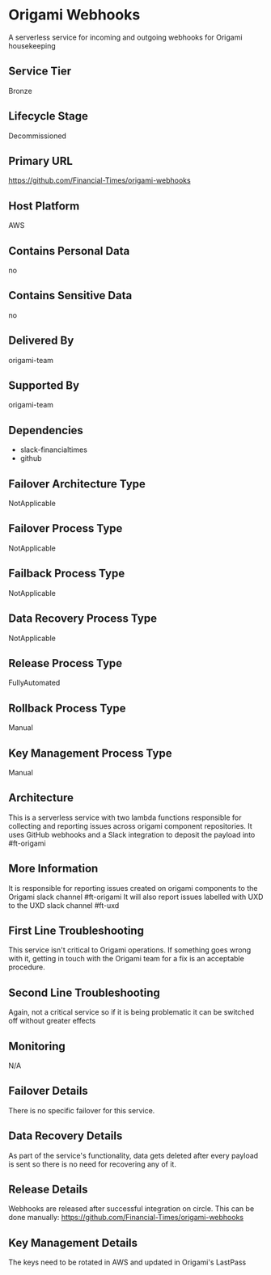 # Origami Webhooks

A serverless service for incoming and outgoing webhooks for Origami housekeeping

## Service Tier

Bronze

## Lifecycle Stage

Decommissioned

## Primary URL

https://github.com/Financial-Times/origami-webhooks

## Host Platform

AWS

## Contains Personal Data

no

## Contains Sensitive Data

no

## Delivered By

origami-team

## Supported By

origami-team

## Dependencies

* slack-financialtimes
* github

## Failover Architecture Type

NotApplicable

## Failover Process Type

NotApplicable

## Failback Process Type

NotApplicable

## Data Recovery Process Type

NotApplicable

## Release Process Type

FullyAutomated

## Rollback Process Type

Manual

## Key Management Process Type

Manual

## Architecture

This is a serverless service with two lambda functions responsible for collecting and reporting issues across origami component repositories.
It uses GitHub webhooks and a Slack integration to deposit the payload into #ft-origami

## More Information

It is responsible for reporting issues created on origami components to the Origami slack channel #ft-origami
It will also report issues labelled with UXD to the UXD slack channel #ft-uxd

## First Line Troubleshooting

This service isn't critical to Origami operations.
If something goes wrong with it, getting in touch with the Origami team for a fix is an acceptable procedure.

## Second Line Troubleshooting

Again, not a critical service so if it is being problematic it can be switched off without greater effects

## Monitoring

N/A

## Failover Details

There is no specific failover for this service.

## Data Recovery Details

As part of the service's functionality, data gets deleted after every payload is sent so there is no need for recovering any of it.

## Release Details

Webhooks are released after successful integration on circle.
This can be done manually: https://github.com/Financial-Times/origami-webhooks

## Key Management Details

The keys need to be rotated in AWS and updated in Origami's LastPass

